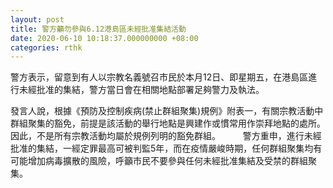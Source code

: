 ```yaml
---
layout: post
title: 警方籲勿參與6.12港島區未經批准集結活動
date: 2020-06-10 10:18:37.000000000 +08:00
categories: rthk
---
```


警方表示，留意到有人以宗教名義號召市民於本月12日、即星期五，在港島區進行未經批准的集結，警方當日會在相關地點部署足夠警力及執法。

發言人說，根據《預防及控制疾病(禁止群組聚集)規例》附表一，有關宗教活動中群組聚集的豁免，前提是該活動的舉行地點是興建作或慣常用作崇拜地點的處所。因此，不是所有宗教活動均屬於規例列明的豁免群組。
　　 
警方重申，進行未經批准的集結，一經定罪最高可被判監5年，而在疫情嚴峻時期，任何群組聚集均有可能增加病毒擴散的風險，呼籲市民不要參與任何未經批准集結及受禁的群組聚集。
